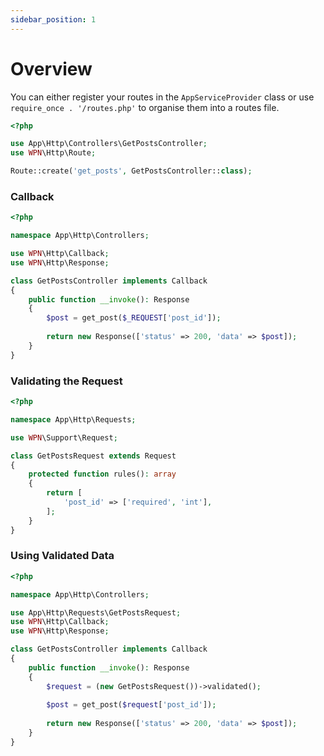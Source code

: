 ```yaml
---
sidebar_position: 1
---
```


# Overview

You can either register your routes in the `AppServiceProvider` class or use `require_once . '/routes.php'` to organise them
into a routes file.

```php title="ajax-routes.php"
<?php

use App\Http\Controllers\GetPostsController;
use WPN\Http\Route;

Route::create('get_posts', GetPostsController::class);
```

### Callback

```php title="GetPostsController.php"
<?php

namespace App\Http\Controllers;

use WPN\Http\Callback;
use WPN\Http\Response;

class GetPostsController implements Callback
{
    public function __invoke(): Response
    {
        $post = get_post($_REQUEST['post_id']);
        
        return new Response(['status' => 200, 'data' => $post]);
    }
}
```

### Validating the Request

```php title="GetPostsRequest.php"
<?php

namespace App\Http\Requests;

use WPN\Support\Request;

class GetPostsRequest extends Request
{
    protected function rules(): array
    {
        return [
            'post_id' => ['required', 'int'],
        ];
    }
}
```

### Using Validated Data

```php title="GetPostsController.php"
<?php

namespace App\Http\Controllers;

use App\Http\Requests\GetPostsRequest;
use WPN\Http\Callback;
use WPN\Http\Response;

class GetPostsController implements Callback
{
    public function __invoke(): Response
    {
        $request = (new GetPostsRequest())->validated();
        
        $post = get_post($request['post_id']);
        
        return new Response(['status' => 200, 'data' => $post]);
    }
}
```